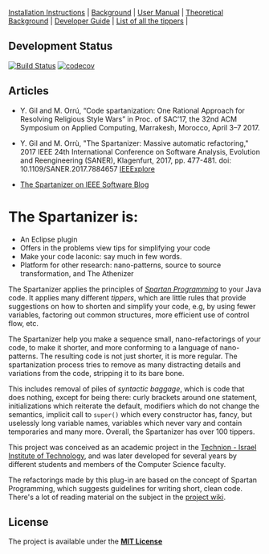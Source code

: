 [Installation Instructions](https://github.com/SpartanRefactoring/Spartanizer/wiki/Installation-Instructions "Installation") | 
[Background](https://github.com/SpartanRefactoring/Spartanizer/wiki/Background "Background") | 
[User Manual](https://github.com/SpartanRefactoring/Spartanizer/wiki/User-Manual "User Manual") | 
[Theoretical Background](https://github.com/SpartanRefactoring/Spartanizer/wiki/Theoretical-Background "Theoretical Background") | 
[Developer Guide](https://github.com/SpartanRefactoring/Spartanizer/wiki/Developer-Guide "Developer Guide") | 
[List of all the tippers](https://github.com/SpartanRefactoring/Spartanizer/wiki/List-of-Tippers "List of the Tippers") |

## Development Status
[![Build Status](https://travis-ci.org/SpartanRefactoring/Spartanizer.svg?branch=master)](https://travis-ci.org/SpartanRefactoring/Spartanizer) [![codecov](https://codecov.io/gh/TechnionYP5777/SmartCity-ParkingManagement/branch/master/graph/badge.svg)](https://codecov.io/gh/SpartanRefactoring/Spartanizer)

## Articles

- Y. Gil and M. Orrú, “Code spartanization: One Rational Approach for Resolving Religious Style Wars” in Proc. of SAC’17, the 32nd ACM Symposium on Applied Computing, Marrakesh, Morocco, April 3–7 2017.

- Y. Gil and M. Orrù, "The Spartanizer: Massive automatic refactoring," 
2017 IEEE 24th International Conference on Software Analysis, Evolution and Reengineering (SANER), Klagenfurt, 2017, pp. 477-481. doi: 10.1109/SANER.2017.7884657
[IEEExplore](http://ieeexplore.ieee.org/stamp/stamp.jsp?tp=&arnumber=7884657&isnumber=7884596)

- [The Spartanizer on IEEE Software Blog](http://blog.ieeesoftware.org/2017/03/the-spartanizer.html "IEEE Software Blog")



# <a name="introduction"></a>The Spartanizer is:
- An Eclipse plugin
- Offers in the problems view tips for simplifying your code 
- Make your code laconic: say much in few words.
- Platform for other research: nano-patterns, source to source transformation, and The Athenizer

<!-- <img style="float: right;" src="https://www.spartan.org.il/images/logo-header.png"/> -->

The Spartanizer applies the principles of *[Spartan Programming]* to your Java code. It applies many different _tippers_, which are little rules that provide suggestions on how to shorten and
simplify your code, e.g, by using fewer variables, factoring out common structures, more efficient use of control flow, etc. 

The Spartanizer help you make a sequence small, nano-refactorings of your code, to make it shorter, and more conforming to a language of nano-patterns. The resulting code is not just shorter, it is more regular. The spartanization process tries to remove as many distracting details and variations from the code, stripping it to its bare bone.

This includes removal of piles of _syntactic baggage_, which is code that does nothing, except for being there:  curly brackets around one statement, initializations which reiterate the default, modifiers which do not change the semantics, implicit call to `super()` which every constructor has, fancy, but uselessly long variable names, variables which never vary and contain temporaries and  many more. Overall, the Spartanizer has over 100 tippers.

This project was conceived as an academic project in the [Technion - Israel
Institute of Technology], and was later developed for several years by
different students and members of the Computer Science faculty.

The refactorings made by this plug-in are based on the concept of Spartan Programming, which suggests guidelines for writing short, clean code. There's a lot of reading material on the subject in the [project wiki].

## License
The project is available under the **[MIT License]**

[Release]: https://github.com/SpartanRefactoring/Spartanizer/releases/tag/2.6.3
[Spartan Programming]: http://blog.codinghorror.com/spartan-programming/
[project wiki]: https://github.com/SpartanRefactoring/spartan-refactoring/wiki/Spartan-Programming
[Technion - Israel Institute of Technology]: http://www.technion.ac.il/en/
[abstract syntax tree]: https://en.wikipedia.org/wiki/Abstract_syntax_tree
[ASTVisitor]: http://help.eclipse.org/mars/index.jsp?topic=%2Forg.eclipse.jdt.doc.isv%2Freference%2Fapi%2Forg%2Feclipse%2Fjdt%2Fcore%2Fdom%2FASTVisitor.html
[MIT License]: https://opensource.org/licenses/MIT


